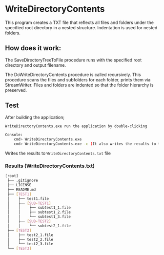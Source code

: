 # WriteDirectoryContents

This program creates a TXT file that reflects all files and folders under the specified root directory in a nested structure. Indentation is used for nested folders.

## How does it work:
The SaveDirectoryTreeToFile procedure runs with the specified root directory and output filename.

The DoWriteDirectoryContents procedure is called recursively. This procedure scans the files and subfolders for each folder, prints them via StreamWriter.
Files and folders are indented so that the folder hierarchy is preserved.


## Test
After building the application;

```bash
WriteDirectoryContents.exe run the application by double-clicking
```

```bash
Console:
    cmd> WriteDirectoryContents.exe
    cmd> WriteDirectoryContents.exe -c (It also writes the results to the console)
```

Writes the results to ```WriteDirectoryContents.txt``` file

### Results (WriteDirectoryContents.txt)
```sh
[root]
 ├── .gitignore
 ├── LICENSE
 ├── README.md
 ├── [TEST1]
 │    ├── test1.file
 │    ├── [SUB-TEST1]
 │    │    ├── subtest1_1.file
 │    │    ├── subtest1_2.file
 │    │    └── subtest1_3.file
 │    ├── [SUB-TEST2]
 │    │    └── subtest2_1.file
 ├── [TEST2]
 │    ├── test2_1.file
 │    ├── test2_2.file
 │    └── test2_3.file
 └── [TEST3]
```


